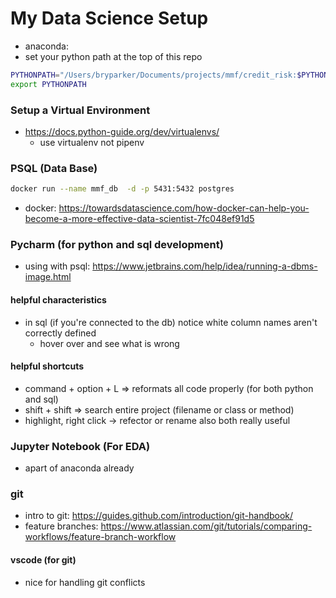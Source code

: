 
# My Data Science Setup
- anaconda: 
- set your python path at the top of this repo
```bash
PYTHONPATH="/Users/bryparker/Documents/projects/mmf/credit_risk:$PYTHONPATH"
export PYTHONPATH
```

### Setup a Virtual Environment
- https://docs.python-guide.org/dev/virtualenvs/
    - use virtualenv not pipenv

### PSQL (Data Base)
```bash
docker run --name mmf_db  -d -p 5431:5432 postgres
```
- docker: https://towardsdatascience.com/how-docker-can-help-you-become-a-more-effective-data-scientist-7fc048ef91d5
   
### Pycharm (for python and sql development)
- using with psql: https://www.jetbrains.com/help/idea/running-a-dbms-image.html

#### helpful characteristics
- in sql (if you're connected to the db) notice white column names aren't correctly defined
    - hover over and see what is wrong

#### helpful shortcuts
- command + option + L => reformats all code properly (for both python and sql)
- shift + shift => search entire project (filename or class or method)
- highlight, right click -> refector or rename also both really useful

### Jupyter Notebook (For EDA)
- apart of anaconda already

### git 
- intro to git: https://guides.github.com/introduction/git-handbook/
- feature branches: https://www.atlassian.com/git/tutorials/comparing-workflows/feature-branch-workflow

#### vscode (for git)
-  nice for handling git conflicts